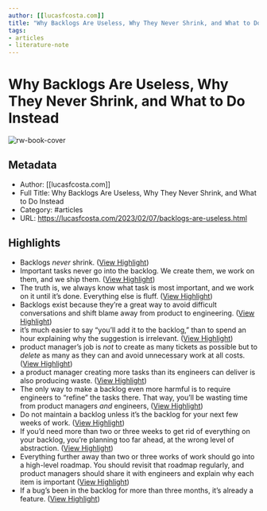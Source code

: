 ```yaml
---
author: [[lucasfcosta.com]]
title: "Why Backlogs Are Useless, Why They Never Shrink, and What to Do Instead"
tags: 
- articles
- literature-note
---
```

# Why Backlogs Are Useless, Why They Never Shrink, and What to Do Instead

![rw-book-cover](https://readwise-assets.s3.amazonaws.com/static/images/article1.be68295a7e40.png)

## Metadata
- Author: [[lucasfcosta.com]]
- Full Title: Why Backlogs Are Useless, Why They Never Shrink, and What to Do Instead
- Category: #articles
- URL: https://lucasfcosta.com/2023/02/07/backlogs-are-useless.html

## Highlights
- Backlogs *never* shrink. ([View Highlight](https://read.readwise.io/read/01gs5he241dvcqw5sga298pz06))
- Important tasks never go into the backlog. We create them, we work on them, and we ship them. ([View Highlight](https://read.readwise.io/read/01gs5heh4bz19ppj7ew9ec93cz))
- The truth is, we always know what task is most important, and we work on it until it’s done. Everything else is fluff. ([View Highlight](https://read.readwise.io/read/01gs5hf3tzdhqzbqpw1x133e13))
- Backlogs exist because they’re a great way to avoid difficult conversations and shift blame away from product to engineering. ([View Highlight](https://read.readwise.io/read/01gs5hg2qb6mkf2x8ysrzk7ssh))
- it’s much easier to say “you’ll add it to the backlog,” than to spend an hour explaining why the suggestion is irrelevant. ([View Highlight](https://read.readwise.io/read/01gs5hn4a23341f8b14sq8qv49))
- product manager’s job is *not* to create as many tickets as possible but to *delete* as many as they can and avoid unnecessary work at all costs. ([View Highlight](https://read.readwise.io/read/01gs5hp5rhxm7tw1ms7k4231qs))
- a product manager creating more tasks than its engineers can deliver is also producing waste. ([View Highlight](https://read.readwise.io/read/01gs5hqmd5ha46ye9wn2sjzt7v))
- The only way to make a backlog even more harmful is to require engineers to “refine” the tasks there. That way, you’ll be wasting time from product managers *and* engineers, ([View Highlight](https://read.readwise.io/read/01gs5hr7zdng61j6sfeby8jn9s))
- Do not maintain a backlog unless it’s the backlog for your next few weeks of work. ([View Highlight](https://read.readwise.io/read/01gs5kms7fynmw46929fkpyde4))
- If you’d need more than two or three weeks to get rid of everything on your backlog, you’re planning too far ahead, at the wrong level of abstraction. ([View Highlight](https://read.readwise.io/read/01gs5kn1j5n1yswqjzfjrtz21n))
- Everything further away than two or three works of work should go into a high-level roadmap. You should revisit that roadmap regularly, and product managers should share it with engineers and explain why each item is important ([View Highlight](https://read.readwise.io/read/01gs5kne440rn1hv4q8bf2cp2q))
- If a bug’s been in the backlog for more than three months, it’s already a feature. ([View Highlight](https://read.readwise.io/read/01gs5kp25ahxxmntavqdbqw615))
